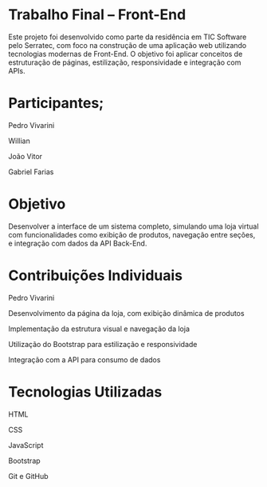 # Trabalho Final – Front-End
Este projeto foi desenvolvido como parte da residência em TIC Software pelo Serratec, com foco na construção de uma aplicação web utilizando tecnologias modernas de Front-End. O objetivo foi aplicar conceitos de estruturação de páginas, estilização, responsividade e integração com APIs.

# Participantes;

Pedro Vivarini

Willian

João Vitor

Gabriel Farias

# Objetivo
Desenvolver a interface de um sistema completo, simulando uma loja virtual com funcionalidades como exibição de produtos, navegação entre seções, e integração com dados da API Back-End.

# Contribuições Individuais

Pedro Vivarini

Desenvolvimento da página da loja, com exibição dinâmica de produtos

Implementação da estrutura visual e navegação da loja

Utilização do Bootstrap para estilização e responsividade

Integração com a API para consumo de dados

# Tecnologias Utilizadas
HTML

CSS

JavaScript

Bootstrap

Git e GitHub
